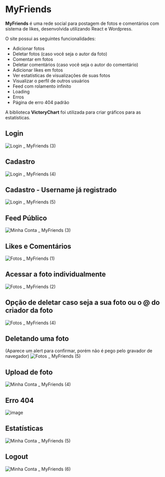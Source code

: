 # MyFriends

<strong>MyFriends</strong> é uma rede social para postagem de fotos e comentários com sistema de likes, desenvolvida utilizando React e Wordpress.

O site possui as seguintes funcionalidades:
- Adicionar fotos
- Deletar fotos (caso você seja o autor da foto)
- Comentar em fotos
- Deletar comentários (caso você seja o autor do comentário)
- Adicionar likes em fotos
- Ver estatísticas de visualizações de suas fotos
- Visualizar o perfil de outros usuários
- Feed com rolamento infinito
- Loading
- Erros
- Página de erro 404 padrão

A biblioteca <strong>VictoryChart</strong> foi utilizada para criar gráficos para as estatísticas.

## Login
![Login _ MyFriends (3)](https://user-images.githubusercontent.com/100242638/232583547-0eddbb3b-1d97-4ed7-bd6a-dd68b0045ae4.gif)

## Cadastro
![Login _ MyFriends (4)](https://user-images.githubusercontent.com/100242638/232588154-890c27e7-5903-4850-9626-a9015d3c6eeb.gif)

## Cadastro - Username já registrado
![Login _ MyFriends (5)](https://user-images.githubusercontent.com/100242638/232590069-78ca5e19-9c53-4965-8d83-84f735f1df96.gif)

## Feed Público
![Minha Conta _ MyFriends (3)](https://user-images.githubusercontent.com/100242638/232584055-b50210a5-ad4f-45e7-a07a-c363d39ce767.gif)

## Likes e Comentários
![Fotos _ MyFriends (1)](https://user-images.githubusercontent.com/100242638/232584930-3387f632-4010-4183-bd1f-c834bb5271bf.gif)

## Acessar a foto individualmente
![Fotos _ MyFriends (2)](https://user-images.githubusercontent.com/100242638/232585671-a221de68-d09b-4711-83e5-cdaec32a32e9.gif)

## Opção de deletar caso seja a sua foto ou o @ do criador da foto
![Fotos _ MyFriends (4)](https://user-images.githubusercontent.com/100242638/232586437-7f4c93bc-80c9-4650-ae57-433416d9adc3.gif)

## Deletando uma foto
(Aparece um alert para confirmar, porém não é pego pelo gravador de navegador)
![Fotos _ MyFriends (5)](https://user-images.githubusercontent.com/100242638/232586703-c7964bba-0ca4-424b-abfc-5946823ee7ce.gif)

## Upload de foto
![Minha Conta _ MyFriends (4)](https://user-images.githubusercontent.com/100242638/232587418-6e526a92-4392-4c5a-a702-06e5379fa7a4.gif)

## Erro 404
![image](https://user-images.githubusercontent.com/100242638/232587680-d7e00501-7a09-494c-88bf-d02a7dbe2222.png)

## Estatísticas
![Minha Conta _ MyFriends (5)](https://user-images.githubusercontent.com/100242638/232589095-cdc115a1-cb4e-4815-927f-c1dcce2d24aa.gif)

## Logout
![Minha Conta _ MyFriends (6)](https://user-images.githubusercontent.com/100242638/232589388-f51a8586-e2a9-4771-8ead-2f978f9ef320.gif)



